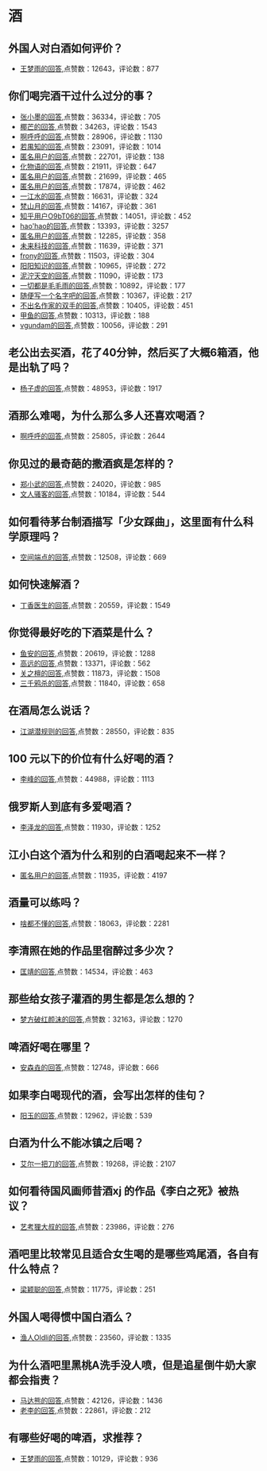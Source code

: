 # 酒
## 外国人对白酒如何评价？
- [王梦雨的回答](https://www.zhihu.com/question/20123731/answer/140283345),点赞数：12643，评论数：877
## 你们喝完酒干过什么过分的事？
- [张小墨的回答](https://www.zhihu.com/question/282469494/answer/499835352),点赞数：36334，评论数：705
- [椰芒的回答](https://www.zhihu.com/question/282469494/answer/512202652),点赞数：34263，评论数：1543
- [啊呼呼的回答](https://www.zhihu.com/question/282469494/answer/473684968),点赞数：28906，评论数：1130
- [若禺知的回答](https://www.zhihu.com/question/282469494/answer/487030341),点赞数：23091，评论数：1014
- [匿名用户的回答](https://www.zhihu.com/question/282469494/answer/470013759),点赞数：22701，评论数：138
- [化物语的回答](https://www.zhihu.com/question/282469494/answer/575519496),点赞数：21911，评论数：647
- [匿名用户的回答](https://www.zhihu.com/question/282469494/answer/501867143),点赞数：21699，评论数：465
- [匿名用户的回答](https://www.zhihu.com/question/282469494/answer/492352626),点赞数：17874，评论数：462
- [一江水的回答](https://www.zhihu.com/question/282469494/answer/505855985),点赞数：16631，评论数：324
- [梵山月的回答](https://www.zhihu.com/question/282469494/answer/509822694),点赞数：14167，评论数：361
- [知乎用户O9bT06的回答](https://www.zhihu.com/question/282469494/answer/445443175),点赞数：14051，评论数：452
- [hao'hao的回答](https://www.zhihu.com/question/282469494/answer/465726943),点赞数：13393，评论数：3257
- [匿名用户的回答](https://www.zhihu.com/question/282469494/answer/484534797),点赞数：12285，评论数：358
- [未来科技的回答](https://www.zhihu.com/question/282469494/answer/498028824),点赞数：11639，评论数：371
- [frony的回答](https://www.zhihu.com/question/282469494/answer/505605533),点赞数：11503，评论数：304
- [阳阳知识的回答](https://www.zhihu.com/question/282469494/answer/445217443),点赞数：10965，评论数：272
- [泥泞天空的回答](https://www.zhihu.com/question/282469494/answer/518256334),点赞数：11090，评论数：173
- [一切都是毛毛雨的回答](https://www.zhihu.com/question/282469494/answer/491307295),点赞数：10892，评论数：177
- [随便写一个名字吧的回答](https://www.zhihu.com/question/282469494/answer/444627949),点赞数：10367，评论数：217
- [不出名作家的双手的回答](https://www.zhihu.com/question/282469494/answer/480192237),点赞数：10405，评论数：451
- [甲鱼的回答](https://www.zhihu.com/question/282469494/answer/477543110),点赞数：10313，评论数：188
- [vgundam的回答](https://www.zhihu.com/question/282469494/answer/453581235),点赞数：10056，评论数：291
## 老公出去买酒，花了40分钟，然后买了大概6箱酒，他是出轨了吗？
- [杨子虚的回答](https://www.zhihu.com/question/438083964/answer/1683705672),点赞数：48953，评论数：1917
## 酒那么难喝，为什么那么多人还喜欢喝酒？
- [啊呼呼的回答](https://www.zhihu.com/question/309021192/answer/1350350559),点赞数：25805，评论数：2644
## 你见过的最奇葩的撒酒疯是怎样的？
- [郑小武的回答](https://www.zhihu.com/question/32068525/answer/89549234),点赞数：24020，评论数：985
- [文人骚客的回答](https://www.zhihu.com/question/32068525/answer/68600846),点赞数：10184，评论数：544
## 如何看待茅台制酒描写「少女踩曲」，这里面有什么科学原理吗？
- [空间端点的回答](https://www.zhihu.com/question/445311343/answer/1747882469),点赞数：12508，评论数：669
## 如何快速解酒？
- [丁香医生的回答](https://www.zhihu.com/question/20503549/answer/129482321),点赞数：20559，评论数：1549
## 你觉得最好吃的下酒菜是什么？
- [鱼安的回答](https://www.zhihu.com/question/31695876/answer/343183890),点赞数：20619，评论数：1288
- [高远的回答](https://www.zhihu.com/question/31695876/answer/455579586),点赞数：13371，评论数：562
- [关之檀的回答](https://www.zhihu.com/question/31695876/answer/342709073),点赞数：11873，评论数：1508
- [三千鸦杀的回答](https://www.zhihu.com/question/31695876/answer/398647212),点赞数：11840，评论数：658
## 在酒局怎么说话？
- [江湖潜规则的回答](https://www.zhihu.com/question/321348616/answer/-2078128469),点赞数：28550，评论数：835
## 100 元以下的价位有什么好喝的酒？
- [李峰的回答](https://www.zhihu.com/question/23325996/answer/24316161),点赞数：44988，评论数：1113
## 俄罗斯人到底有多爱喝酒？
- [李泽龙的回答](https://www.zhihu.com/question/54029481/answer/137998606),点赞数：11930，评论数：1252
## 江小白这个酒为什么和别的白酒喝起来不一样？
- [匿名用户的回答](https://www.zhihu.com/question/267316863/answer/332439100),点赞数：11935，评论数：4197
## 酒量可以练吗？
- [啥都不懂的回答](https://www.zhihu.com/question/20191526/answer/363936555),点赞数：18063，评论数：2281
## 李清照在她的作品里宿醉过多少次？
- [匡靖的回答](https://www.zhihu.com/question/26038686/answer/38219575),点赞数：14534，评论数：463
## 那些给女孩子灌酒的男生都是怎么想的？
- [梦方破红颜沫的回答](https://www.zhihu.com/question/349760558/answer/860864611),点赞数：32163，评论数：1270
## 啤酒好喝在哪里？
- [安森垚的回答](https://www.zhihu.com/question/20836356/answer/80209273),点赞数：12748，评论数：666
## 如果李白喝现代的酒，会写出怎样的佳句？
- [阳玉的回答](https://www.zhihu.com/question/442712408/answer/1723194469),点赞数：12962，评论数：539
## 白酒为什么不能冰镇之后喝？
- [艾尔一把刀的回答](https://www.zhihu.com/question/468514487/answer/-1846740561),点赞数：19268，评论数：2107
## 如何看待国风画师昔酒xj 的作品《李白之死》被热议？
- [艺考狸大叔的回答](https://www.zhihu.com/question/506260400/answer/-2021707165),点赞数：23986，评论数：276
## 酒吧里比较常见且适合女生喝的是哪些鸡尾酒，各自有什么特点？
- [梁颖聪的回答](https://www.zhihu.com/question/19735152/answer/18383870),点赞数：11775，评论数：251
## 外国人喝得惯中国白酒么？
- [渔人Oldli的回答](https://www.zhihu.com/question/27022722/answer/1386177400),点赞数：23560，评论数：1335
## 为什么酒吧里黑桃A洗手没人喷，但是追星倒牛奶大家都会指责？
- [马达熊的回答](https://www.zhihu.com/question/460986756/answer/1905974844),点赞数：42126，评论数：1436
- [老李的回答](https://www.zhihu.com/question/460986756/answer/1906687385),点赞数：22861，评论数：212
## 有哪些好喝的啤酒，求推荐？
- [王梦雨的回答](https://www.zhihu.com/question/19968689/answer/31429166),点赞数：10129，评论数：936
